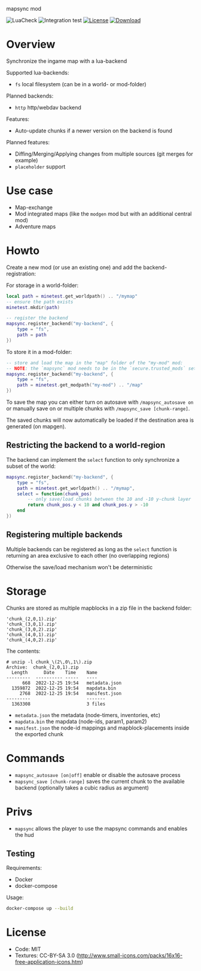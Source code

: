 mapsync mod

![LuaCheck](https://github.com/BuckarooBanzay/mapsync/workflows/luacheck/badge.svg)
![Integration test](https://github.com/BuckarooBanzay/mapsync/workflows/test/badge.svg)
[![License](https://img.shields.io/badge/License-MIT%20and%20CC%20BY--SA%203.0-green.svg)](license.txt)
[![Download](https://img.shields.io/badge/Download-ContentDB-blue.svg)](https://content.minetest.net/packages/BuckarooBanzay/mapsync)

# Overview

Synchronize the ingame map with a lua-backend

Supported lua-backends:
* `fs` local filesystem (can be in a world- or mod-folder)

Planned backends:
* `http` http/webdav backend

Features:
* Auto-update chunks if a newer version on the backend is found

Planned features:
* Diffing/Merging/Applying changes from multiple sources (git merges for example)
* `placeholder` support

# Use case

* Map-exchange
* Mod integrated maps (like the `modgen` mod but with an additional central mod)
* Adventure maps

# Howto

Create a new mod (or use an existing one) and add the backend-registration:

For storage in a world-folder:
```lua
local path = minetest.get_worldpath() .. "/mymap"
-- ensure the path exists
minetest.mkdir(path)

-- register the backend
mapsync.register_backend("my-backend", {
    type = "fs",
    path = path
})
```

To store it in a mod-folder:
```lua
-- store and load the map in the "map" folder of the "my-mod" mod:
-- NOTE: the `mapsync` mod needs to be in the `secure.trusted_mods` setting for write-access
mapsync.register_backend("my-backend", {
    type = "fs",
    path = minetest.get_modpath("my-mod") .. "/map"
})
```

To save the map you can either turn on autosave with `/mapsync_autosave on` or manually save on or multiple chunks with `/mapsync_save [chunk-range]`.

The saved chunks will now automatically be loaded if the destination area is generated (on mapgen).

## Restricting the backend to a world-region

The backend can implement the `select` function to only synchronize a subset of the world:
```lua
mapsync.register_backend("my-backend", {
    type = "fs",
    path = minetest.get_worldpath() .. "/mymap",
    select = function(chunk_pos)
        -- only save/load chunks between the 10 and -10 y-chunk layer
        return chunk_pos.y < 10 and chunk_pos.y > -10
    end
})
```

## Registering multiple backends

Multiple backends can be registered as long as the `select` function is returning an area exclusive to each other (no overlapping regions)

Otherwise the save/load mechanism won't be deterministic

# Storage

Chunks are stored as multiple mapblocks in a zip file in the backend folder:
```
'chunk_(2,0,1).zip'
'chunk_(3,0,1).zip'
'chunk_(3,0,2).zip'
'chunk_(4,0,1).zip'
'chunk_(4,0,2).zip'
```

The contents:
```
# unzip -l chunk_\(2\,0\,1\).zip 
Archive:  chunk_(2,0,1).zip
  Length      Date    Time    Name
---------  ---------- -----   ----
      668  2022-12-25 19:54   metadata.json
  1359872  2022-12-25 19:54   mapdata.bin
     2768  2022-12-25 19:54   manifest.json
---------                     -------
  1363308                     3 files
```

* `metadata.json` the metadata (node-timers, inventories, etc)
* `mapdata.bin` the mapdata (node-ids, param1, param2)
* `manifest.json` the node-id mappings and mapblock-placements inside the exported chunk

# Commands

* `mapsync_autosave [on|off]` enable or disable the autosave process
* `mapsync_save [chunk-range]` saves the current chunk to the available backend (optionally takes a cubic radius as argument)

# Privs

* `mapsync` allows the player to use the mapsync commands and enables the hud

## Testing

Requirements:
* Docker
* docker-compose

Usage:
```bash
docker-compose up --build
```

# License

* Code: MIT
* Textures: CC-BY-SA 3.0 (http://www.small-icons.com/packs/16x16-free-application-icons.htm)

